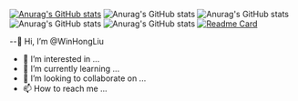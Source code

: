 [![Anurag's GitHub stats](https://github-readme-stats.vercel.app/api?username=WinHongLiu)](https://github.com/WinHongLiu)
![Anurag's GitHub stats](https://github-readme-stats.vercel.app/api?username=WinHongLiu&hide=contribs,prs&theme=radical)
![Anurag's GitHub stats](https://github-readme-stats.vercel.app/api?username=WinHongLiu&count_private=true&theme=radical)
![Anurag's GitHub stats](https://github-readme-stats.vercel.app/api?username=WinHongLiu&show_icons=true&theme=radical)
![Anurag's GitHub stats](https://github-readme-stats.vercel.app/api?username=WinHongLiu&show_icons=true&theme=radical)
[![Readme Card](https://github-readme-stats.vercel.app/api/pin/?username=WinHongLiu&repo=Thunderobot-ME)](https://github.com/WinHongLiu/Thunderobot-ME)

--👋 Hi, I’m @WinHongLiu
- 👀 I’m interested in ...
- 🌱 I’m currently learning ...
- 💞️ I’m looking to collaborate on ...
- 📫 How to reach me ...

<!---
WinHongLiu/WinHongLiu is a ✨ special ✨ repository because its `README.md` (this file) appears on your GitHub profile.
You can click the Preview link to take a look at your changes.
--->
